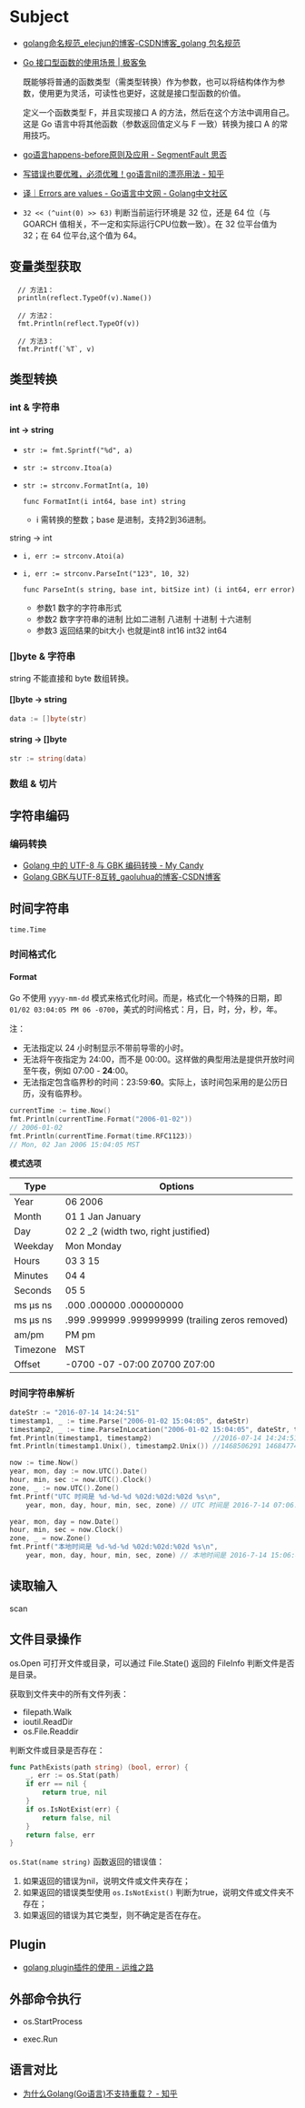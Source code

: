 # Subject

- [golang命名规范_elecjun的博客-CSDN博客_golang 包名规范](https://blog.csdn.net/elecjun/article/details/81974777)

- [Go 接口型函数的使用场景 | 极客兔](https://geektutu.com/post/7days-golang-q1.html)

  既能够将普通的函数类型（需类型转换）作为参数，也可以将结构体作为参数，使用更为灵活，可读性也更好，这就是接口型函数的价值。

  定义一个函数类型 F，并且实现接口 A 的方法，然后在这个方法中调用自己。这是 Go 语言中将其他函数（参数返回值定义与 F 一致）转换为接口 A 的常用技巧。
  
- [go语言happens-before原则及应用 - SegmentFault 思否](https://segmentfault.com/a/1190000039729417)

- [写错误也要优雅，必须优雅！go语言nil的漂亮用法 - 知乎](https://zhuanlan.zhihu.com/p/133840622)

- [译｜Errors are values  - Go语言中文网 - Golang中文社区](https://studygolang.com/articles/22900)

- `32 << (^uint(0) >> 63)` 判断当前运行环境是 32 位，还是 64 位（与 GOARCH 值相关，不一定和实际运行CPU位数一致）。在 32 位平台值为 32；在 64 位平台,这个值为 64。

## 变量类型获取

```
  // 方法1：
  println(reflect.TypeOf(v).Name())
  
  // 方法2：
  fmt.Println(reflect.TypeOf(v))

  // 方法3：
  fmt.Printf(`%T`, v)
```

## 类型转换

### int & 字符串

#### int -> string

- `str := fmt.Sprintf("%d", a)`

- `str := strconv.Itoa(a)`

- `str := strconv.FormatInt(a, 10)`

  `func FormatInt(i int64, base int) string`

  - i 需转换的整数；base 是进制，支持2到36进制。

string -> int

- `i, err := strconv.Atoi(a)`

- `i, err := strconv.ParseInt("123", 10, 32)`

  `func ParseInt(s string, base int, bitSize int) (i int64, err error)`

  - 参数1 数字的字符串形式
  - 参数2 数字字符串的进制 比如二进制 八进制 十进制 十六进制
  - 参数3 返回结果的bit大小 也就是int8 int16 int32 int64

### []byte & 字符串

string 不能直接和 byte 数组转换。

#### []byte -> string

```go
data := []byte(str)
```

#### string -> []byte

```go
str := string(data)
```

### 数组 & 切片

## 字符串编码

### 编码转换

- [Golang 中的 UTF-8 与 GBK 编码转换 - My Candy](http://mengqi.info/html/2015/201507071345-using-golang-to-convert-text-between-gbk-and-utf-8.html)
- [Golang GBK与UTF-8互转_gaoluhua的博客-CSDN博客](https://blog.csdn.net/gaoluhua/article/details/109128253)

## 时间字符串

`time.Time`

### 时间格式化

#### Format

Go 不使用 `yyyy-mm-dd` 模式来格式化时间。而是，格式化一个特殊的日期，即 `01/02 03:04:05 PM 06 -0700`，美式的时间格式：月，日，时，分，秒，年。

注：

- 无法指定以 24 小时制显示不带前导零的小时。
- 无法将午夜指定为 24:00，而不是 00:00。这样做的典型用法是提供开放时间至午夜，例如 07:00 - **24**:00。
- 无法指定包含临界秒的时间：23:59:**60**。实际上，该时间包采用的是公历日历，没有临界秒。

```go
currentTime := time.Now()
fmt.Println(currentTime.Format("2006-01-02"))
// 2006-01-02
fmt.Println(currentTime.Format(time.RFC1123))
// Mon, 02 Jan 2006 15:04:05 MST
```

**模式选项**

| Type     | Options                                                 |
| -------- | ------------------------------------------------------- |
| Year     | 06   2006                                               |
| Month    | 01   1   Jan   January                                  |
| Day      | 02   2   _2     (width two, right justified)            |
| Weekday  | Mon   Monday                                            |
| Hours    | 03   3   15                                             |
| Minutes  | 04   4                                                  |
| Seconds  | 05   5                                                  |
| ms μs ns | .000   .000000   .000000000                             |
| ms μs ns | .999   .999999   .999999999    (trailing zeros removed) |
| am/pm    | PM   pm                                                 |
| Timezone | MST                                                     |
| Offset   | -0700   -07   -07:00   Z0700   Z07:00                   |

### 时间字符串解析

```go
dateStr := "2016-07-14 14:24:51" 
timestamp1, _ := time.Parse("2006-01-02 15:04:05", dateStr)
timestamp2, _ := time.ParseInLocation("2006-01-02 15:04:05", dateStr, time.Local)
fmt.Println(timestamp1, timestamp2)               //2016-07-14 14:24:51 +0000 UTC 2016-07-14 14:24:51 +0800 CST 
fmt.Println(timestamp1.Unix(), timestamp2.Unix()) //1468506291 1468477491 

now := time.Now()                
year, mon, day := now.UTC().Date()
hour, min, sec := now.UTC().Clock()
zone, _ := now.UTC().Zone()     
fmt.Printf("UTC 时间是 %d-%d-%d %02d:%02d:%02d %s\n",
    year, mon, day, hour, min, sec, zone) // UTC 时间是 2016-7-14 07:06:46 UTC

year, mon, day = now.Date()
hour, min, sec = now.Clock()
zone, _ = now.Zone()
fmt.Printf("本地时间是 %d-%d-%d %02d:%02d:%02d %s\n",
    year, mon, day, hour, min, sec, zone) // 本地时间是 2016-7-14 15:06:46 CST
```

## 读取输入

scan

## 文件目录操作

os.Open 可打开文件或目录，可以通过 File.State() 返回的 FileInfo 判断文件是否是目录。

获取到文件夹中的所有文件列表：

- filepath.Walk
- ioutil.ReadDir
- os.File.Readdir

判断文件或目录是否存在：

```go
func PathExists(path string) (bool, error) {
	_, err := os.Stat(path)
	if err == nil {
		return true, nil
	}
	if os.IsNotExist(err) {
		return false, nil
	}
	return false, err
}
```

`os.Stat(name string)` 函数返回的错误值：

1. 如果返回的错误为nil，说明文件或文件夹存在；
2. 如果返回的错误类型使用 `os.IsNotExist()` 判断为true，说明文件或文件夹不存在；
3. 如果返回的错误为其它类型，则不确定是否在存在。

## Plugin

- [golang plugin插件的使用 - 运维之路](http://www.361way.com/go-plugin/5925.html)

## 外部命令执行

- os.StartProcess

- exec.Run

## 语言对比

- [为什么Golang(Go语言)不支持重载？ - 知乎](https://www.zhihu.com/question/40661108)